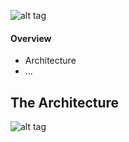 ![alt tag](https://raw.github.com/BRO-FHV/docs/master/images/logo.png)

#### Overview


- Architecture
- ...

## The Architecture


![alt tag](https://raw.github.com/BRO-FHV/docs/master/images/architecture.png)

